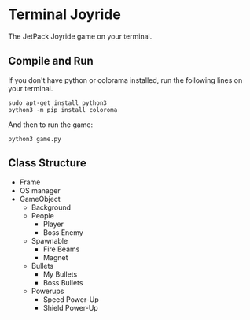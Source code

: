 # Terminal Joyride
The JetPack Joyride game on your terminal.


## Compile and Run

If you don't have python or colorama installed, run the following lines on your terminal.
```shell
sudo apt-get install python3
python3 -m pip install coloroma
```

And then to run the game:
```shell
python3 game.py
```

## Class Structure

* Frame
* OS manager
* GameObject
  * Background
  * People
    * Player
    * Boss Enemy
  * Spawnable
    * Fire Beams
    * Magnet
  * Bullets
    * My Bullets
    * Boss Bullets
  * Powerups
    * Speed Power-Up
    * Shield Power-Up

